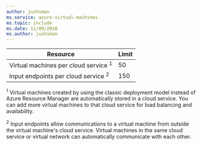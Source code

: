 ```yaml
---
author: jushiman
ms.service: azure-virtual-machines
ms.topic: include
ms.date: 11/09/2018
ms.author: jushiman
---
```

| Resource | Limit |
| --- | --- |
| Virtual machines per cloud service <sup>1</sup> |50 |
| Input endpoints per cloud service <sup>2</sup> |150 |

<sup>1</sup> Virtual machines created by using the classic deployment model instead of Azure Resource Manager are automatically stored in a cloud service. You can add more virtual machines to that cloud service for load balancing and availability. 

<sup>2</sup> Input endpoints allow communications to a virtual machine from outside the virtual machine's cloud service. Virtual machines in the same cloud service or virtual network can automatically communicate with each other.  

